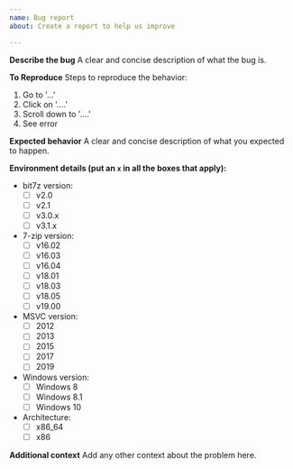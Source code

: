 ```yaml
---
name: Bug report
about: Create a report to help us improve

---
```


**Describe the bug**
A clear and concise description of what the bug is.

**To Reproduce**
Steps to reproduce the behavior:
1. Go to '...'
2. Click on '....'
3. Scroll down to '....'
4. See error

**Expected behavior**
A clear and concise description of what you expected to happen.

**Environment details (put an `x` in all the boxes that apply):**
- bit7z version:  
    - [ ] v2.0
    - [ ] v2.1
    - [ ] v3.0.x
    - [ ] v3.1.x

- 7-zip version:
    - [ ] v16.02
    - [ ] v16.03
    - [ ] v16.04
    - [ ] v18.01
    - [ ] v18.03
    - [ ] v18.05
    - [ ] v19.00

- MSVC version:
    - [ ] 2012
    - [ ] 2013
    - [ ] 2015
    - [ ] 2017 
    - [ ] 2019

- Windows version: <!--- possibly also the Windows SDK version, if you're building the library -->
    - [ ] Windows 8
    - [ ] Windows 8.1
    - [ ] Windows 10

- Architecture: 
    - [ ] x86_64
    - [ ] x86

**Additional context**
Add any other context about the problem here.
